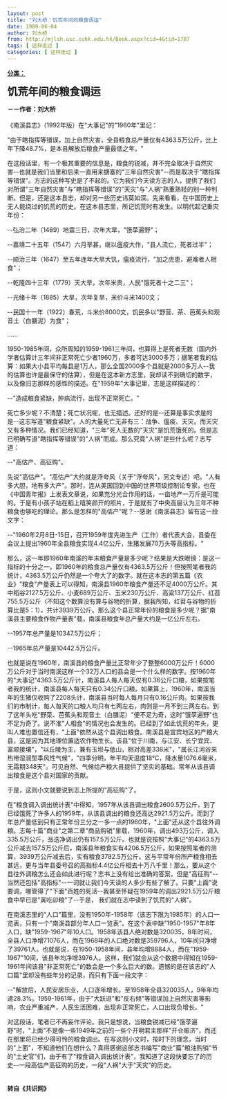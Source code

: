 ```yaml
---
layout: post
title: "刘大桥：饥荒年间的粮食调运"
date: 1989-06-04
author: 刘大桥
from: http://mjlsh.usc.cuhk.edu.hk/Book.aspx?cid=4&tid=1707
tags: [ 这样走过 ]
categories: [ 这样走过 ]
---
```


<div style="margin: 15px 10px 10px 0px;">
 <div>
  <span id="ctl00_ContentPlaceHolder1_chapter1_SubjectLabel" style="font-weight:bold;text-decoration:underline;">
   分类：
  </span>
 </div>
 <p>
  <strong>
   <font size="5">
    饥荒年间的粮食调运
   </font>
  </strong>
 </p>
 <p>
  <strong>
   －－作者：刘大桥
   <br/>
  </strong>
  <br/>
  《南溪县志》（1992年版）在"大事记"的"1960年"里记：
 </p>
 <p>
  "由于瞎指挥等错误，加上自然灾害，全县粮食总产量仅有4363.5万公斤，比上年下降48.7%，是本县解放后粮食产量最低之年。"
 </p>
 <p>
  在这段话里，有一个极其重要的信息是，粮食的锐减，并不完全取决于自然灾害--也就是我们当里和后来一直用来搪塞的"三年自然灾害"--而是取决于"瞎指挥等错误"。方志的这种写史是了不起的。它为我们今天读方志的人，提供了我们对所谓"三年自然灾害"与"瞎指挥等错误"的"天灾"与"人祸"熟重熟轻的别一种判断。但是，还是这本县志，却对另一些历史讳莫如深。先来看看，在中国历史上无人能绕过的饥荒的历史。在这本县志里，所记饥荒时有发生。以明代起记重灾年份：
 </p>
 <p>
  --弘治二年（1489）地震三日，次年大旱，"饿莩遍野"；
 </p>
 <p>
  --嘉靖二十五年（1547）六月旱甚，继以瘟疫大作，"县人流亡，死者过半"；
 </p>
 <p>
  --顺治三年（1647）至五年连年大旱大饥，瘟疫流行，"加之虎患，避难者人相食"；
 </p>
 <p>
  --乾隆四十三年（1779）天大旱，次年米贵，人民"饿死者十之二三"；
 </p>
 <p>
  --光绪十年（1885）大旱，次年复旱，米价斗米1400文；
 </p>
 <p>
  --民国十一年（1922）春荒，斗米价8000文，饥民多以"野营、茶、芭蕉头和观音土（白膳泥）为食"；
 </p>
 <p>
  ……
 </p>
 <p>
  1950-1985年间，众所周知的1959-1961三年间，也算得上是死者无数（国内外学者估算计三年间非正常死亡少者1960万，多者可达3000多万；据笔者我的估算：如果大小县平均每县是1万人，那么全国2000多个县就是2000多万人--我的估算也许是最保守的估算），但是在这本新方志里，我却读不到确切的数字，以及像旧志那样的感性的描述。在"1959年"大事记里，志是这样描述的：
 </p>
 <p>
  --"造成粮食紧缺，肿病流行，出现不正常死亡。"
 </p>
 <p>
  死亡多少呢？不清楚；死亡状况呢，也无描述。还好的是--还算是事实求是的是--这志写道"粮食紧缺"。人的大量死亡无非有三：战争、瘟疫、天灾。而天灾又有多种情况。我们已经知道，"三年"死人无数的"天灾"是饥荒饿死的。但是志已明确写道"瞎指挥等错误"的"人祸"而成。那么究竟"人祸"是些什么呢？志写道：
 </p>
 <p>
  --"高估产、高征购"。
 </p>
 <p>
  先说"高估产"。"高估产"大约就是浮夸风（关于"浮夸风"，另文专述）吧。"人有多大胆，地有多大产"。那时，连从美国回到中国的世界项级控制论专家，也在《中国青年报》上发表文章说，如果充分光合作用的话，一亩地产一万斤是可能的。于是有小孩子站在稻上嘻笑颜开的照片，于是就有了中央高层认为三年不种粮食也够吃的理论。那么是怎样的"高估产"呢？--感谢《南溪县志》留有这一段文字：
 </p>
 <p>
  --"1960年2月8日-15日，召开1959年度先进生产（工作）者代表大会，县委在会议上提出1960年全县粮食实现4.4亿公斤，生猪发展70万头等高指标。"
 </p>
 <p>
  那么，这一年即1960年南溪的年末粮食产量是多少呢？结果是大跌眼镜：是这一指标的十分之一。即1960年的粮食总产量仅有4363.5万公斤！但按照笔者我的统计，4363.5万公斤仍然是一个夸大了的数字。就在这本志的第五篇《农业》"粮食"产量表上可以得知，南溪县1960年粮食产量还不足4000万公斤。其中稻谷2127.5万公斤、小麦689万公斤、玉米230万公斤、高粱137万公斤、红苕755.5万公斤（不知这个数算没有算与谷物的折算，据我所知，红苕与谷物的折算比是5：1），共计3939万公斤。那么这个县正常年份的粮食是多少呢？据"南溪县主要粮食作物产量表"载，南溪县粮食年总产量大约是一亿公斤左右。
 </p>
 <p>
  --1957年总产量是10347.5万公斤；
 </p>
 <p>
  --1965年总产量是10442.5万公斤。
 </p>
 <p>
  也就是说在1960年，南溪县的粮食产量比正常年少了整整6000万公斤！6000万公斤对于当时南溪这样一个32万人口的县会是一个什么样的数字。按1960年的"大事记"4363.5万公斤计，南溪县人每人每天仅有0.36公斤口粮，如果按笔者我的统计，南溪县每人每天只有0.34公斤口粮。如果算上，1960年，南溪当年的生猪仅收购了2208头计，南溪县当时每人每月只有0.16公斤肉。如果按我们的市制计，每人每天的口粮人均只有七两左右，肉则是一月不到三两左右。到了这年头吃"野菜、芭蕉头和观音土（白膳泥）"便不足为奇，这时"饿莩遍野"也不足为奇了。说不准"人相食"的情况也会发生的。已经到了如此饥荒的年头，更叫人难也置信还有，"上面"依然从这个县调出粮食。南溪县是宜宾地区的产粮大县，这是因为其地理位置适农作物生长。该县"位于川南，与江安、长宁宜宾、富顺接壤"，"以丘陵为主，兼有玉坝与低山，相对高差338米"，"属长江河谷来热带湿润型季风性气候"，"四季分明，年平均天温度18°C，降水量1076.6毫米，无霜期348天"。可见自然、气候给产粮大县提供了坚实的基础。常年从该县调出粮食是这个县对国家的贡献。
 </p>
 <p>
  于是，这则小文就要说到志上所提的"高征购"了。
 </p>
 <p>
  在"粮食调入调出统计表"中得知，1957年从该县调出粮食2600.5万公斤，到了已经饿死了许多人的1959年，从该县调出的粮食还高达2921.5万公斤。而到了年总产量低到只有正常年份三分之一多一点的1960年，"上面"还从这个县往外调粮。志每十篇"商业"之第二章"商品购销"里载，1960年，调出493万公斤，调入335.5万公斤，品迭净调出仍有157.5万公斤。也就是说按照"大事记"的4363.5万公斤减去157.5万公斤后，南溪县年粮食实有4206.5万公斤，如果按照笔者的测算，3939万公斤减去后，实有粮食3782.5万公斤。这与平常年份所产粮食相去甚远，更与当年县委号召的高指标4.4亿公斤相去十万八千里！那么，要从这个县往外调粮怎么还会如此进行呢？志书上没有给出准确的答案，但是"高征购"--当然还包括"高指标"--一词就让我们今天读的人多少有些了解了。只要"上面"说要调，哪管得了"下面"百姓的死活--我甚至怀疑在1959年的调出2921.5万公斤粮食中早已是"寅吃卯粮"了--于是， 我们就在志中读到了饥荒的"人祸"。
 </p>
 <p>
  在南溪志里的"人口"篇里，没有1950年-1958年（该志下限为1985年）的人口一览表，只有一个"南溪县部分年人口一览表"。在这个表中缺"1950-1957"年8年人口，缺"1959-1967"年10人口。1958年该县人绝对数是320035，8年时间，全县人口净增71076人，而在1968年的人口绝对数是359796人，10年间只净增了39761人。也就是说，在1950-1958年间，县年均增8884人，而在"1959-1967"10间，该县年均净增3976人。这样，我们就会从这个数据中得知在1959-1961年间该县"非正常死亡"的数会是一个多么巨大的数。遗憾的是在该志的"人口篇"里却没有些年分的记录，而只有下面一段文字：
 </p>
 <p>
  --"解放后，人民安居乐业，人口逐年增长。至1958年全县320035人，9年年均递28.3%。1959-1961年，由于"大跃进"和"反右倾"等错误加上自然灾害等影响，农业严重减产，人民生活困难，出现非正常死亡，人口出现负增长。"
 </p>
 <p>
  对这段话，笔者已不再妄作评论。我只是想说，当粮食锐减已经"饿莩遍野"时，"上面"不是像一些1949年之前的一些个开明君主那样"开仓赈济"，而还在那里将已经少得可怜的粮食调出。在写这则小文时，按时下的理念，当时的"上面"，不知道他们在想什么？真得感谢这部志书编写"商业"篇"粮油购销"节的"土史官"们，由于有了"粮食调入调出统计表"，我知道了这段快要忘了的历史--一段高估产高征购的历史，一段"人祸"大于"天灾"的历史。
  <br/>
  <br/>
  <br/>
  <strong>
   转自《共识网》
  </strong>
 </p>
</div>

